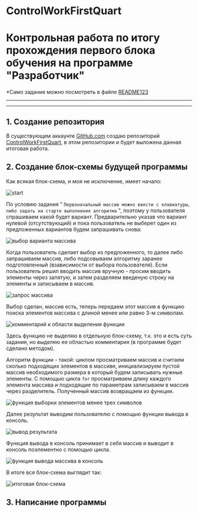 # ControlWorkFirstQuart
# Контрольная работа по итогу прохождения первого блока обучения на программе "Разработчик"

*Само задание можно посмотреть в файле [README123](README123.md)

---
---

## 1. Создание репозитория

В существующем аккаунте [GitHub.com](https://github.com/FA-lex) создаю репозиторий [ControlWorkFirstQuart](https://github.com/FA-lex/ControlWorkFirstQuart), в этом репозитории и будет выложена данная итоговая работа.


## 2. Создание блок-схемы будущей программы 

Как всякая блок-схема, и моя не исключение, имеет начало: 

![start](Image/start.png)

По условию задания " `Первоначальный массив можно ввести с клавиатуры, либо задать на старте выполнения алгоритма` ", поэтому у пользователя спрашиваем какой будет вариант. Предварительно указав что вариант нулевой (отсутствующий) и пока пользователь не выберет один из предложенных вариантов будем запрашивать снова: 

![выбор варианта массива](Image/select_input.png)

Когда пользователь сделает выбор из предложенного, то далее либо запрашиваем массив, либо подсовываем алгоритму заранее подготовленный (взависимости от выбора пользователя).
Если пользователь решил вводить массив вручную - просим вводить элементы через запятую, и затем разделяем введеную строку на элементы и записываем в массив.

![запрос массива](Image/request_massiv.png)

Выбор сделан, массив есть, теперь передаем этот массив в функцию поиска элементов массива с длиной менее или равно 3-м символам.

![комментарий к области выделения функции](Image/function.png)

Здесь функцию не выделяю в отдельную блок-схему, т.к. это и есть суть задания, но выделяю ее областью комментария (в программе будет сделано методом).

Алгоритм функции - такой: циклом просматриваем массив и считаем сколько подходящих элементов в массиве, инициализируем пустой массив необходимого размера в который будем записывать нужные элементы. С помощью цикла `for` просматриваем длину каждого элемента массива и подходящие по параметрам записываем в массив через разделитель. Полученный массив возвращаем из функции.

![функция выборки элементов менее трех символов](Image/function_select_elements.png)

Далее результат выводим пользователю с помощью функции вывода в консоль.

![вывод результата](Image/print_rezult.png)

Функция вывода в консоль принимает в себя массив и выводит в консоль  поэлементно с помощью цикла.

![функция вывода массива в консоль](Image/function_print_array.png)

В итоге вся блок-схема выглядит так:

![итоговая блок-схема](Image/flow_chart.png)

## 3. Написание программы

